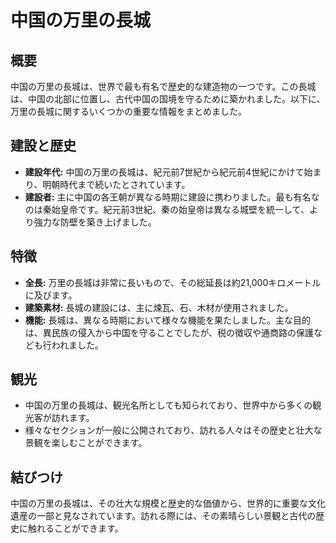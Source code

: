 # 中国の万里の長城

## 概要

中国の万里の長城は、世界で最も有名で歴史的な建造物の一つです。この長城は、中国の北部に位置し、古代中国の国境を守るために築かれました。以下に、万里の長城に関するいくつかの重要な情報をまとめました。

## 建設と歴史

- **建設年代:** 中国の万里の長城は、紀元前7世紀から紀元前4世紀にかけて始まり、明朝時代まで続いたとされています。
- **建設者:** 主に中国の各王朝が異なる時期に建設に携わりました。最も有名なのは秦始皇帝です。紀元前3世紀、秦の始皇帝は異なる城壁を統一して、より強力な防壁を築き上げました。

## 特徴

- **全長:** 万里の長城は非常に長いもので、その総延長は約21,000キロメートルに及びます。
- **建築素材:** 長城の建設には、主に煉瓦、石、木材が使用されました。
- **機能:** 長城は、異なる時期において様々な機能を果たしました。主な目的は、異民族の侵入から中国を守ることでしたが、税の徴収や通商路の保護なども行われました。

## 観光

- 中国の万里の長城は、観光名所としても知られており、世界中から多くの観光客が訪れます。
- 様々なセクションが一般に公開されており、訪れる人々はその歴史と壮大な景観を楽しむことができます。

## 結びつけ

中国の万里の長城は、その壮大な規模と歴史的な価値から、世界的に重要な文化遺産の一部と見なされています。訪れる際には、その素晴らしい景観と古代の歴史に触れることができます。
